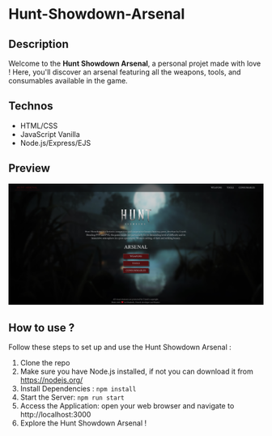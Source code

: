 # Hunt-Showdown-Arsenal

## Description
Welcome to the **Hunt Showdown Arsenal**, a personal projet made with love ! Here, you'll discover an arsenal featuring all the weapons, tools, and consumables available in the game. 

## Technos 
- HTML/CSS
- JavaScript Vanilla
- Node.js/Express/EJS

## Preview 
![Hunt Showdown Arsenal](./docs/Capture-Hunt.png)

## How to use ?
Follow these steps to set up and use the Hunt Showdown Arsenal :
1. Clone the repo
2. Make sure you have Node.js installed, if not you can download it from https://nodejs.org/ 
3. Install Dependencies : `npm install`
4. Start the Server: `npm run start`
5. Access the Application: open your web browser and navigate to http://localhost:3000 
6. Explore the Hunt Showdown Arsenal !
